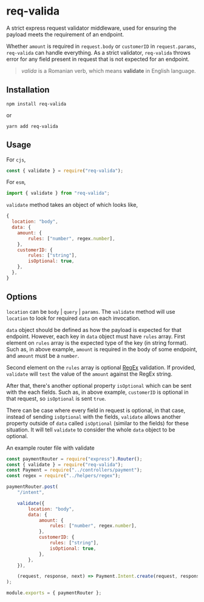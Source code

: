 # req-valida

A strict express request validator middleware, used for ensuring the payload meets the requirement of an endpoint.

Whether `amount` is required in `request.body` or `customerID` in `request.params`, `req-valida` can handle everything. As a strict validator, `req-valida` throws error for any field present in request that is not expected for an endpoint.

> _valida_ is a Romanian verb, which means **validate** in English language.

## Installation

```
npm install req-valida
```

or

```
yarn add req-valida
```

## Usage

For `cjs`,

```js
const { validate } = require("req-valida");
```

For `esm`,

```js
import { validate } from "req-valida";
```

`validate` method takes an object of which looks like,

```js
{
  location: "body",
  data: {
    amount: {
        rules: ["number", regex.number],
    },
    customerID: {
        rules: ["string"],
        isOptional: true,
    },
  },
}
```

## Options

`location` can be `body` | `query` | `params`. The `validate` method will use `location` to look for required `data` on each invocation.

`data` object should be defined as how the payload is expected for that endpoint. However, each key in `data` object must have `rules` array. First element on `rules` array is the expected type of the key (in string format). Such as, in above example, `amount` is required in the body of some endpoint, and `amount` must be a `number`.

Second element on the `rules` array is optional [RegEx](https://developer.mozilla.org/en-US/docs/Web/JavaScript/Guide/Regular_Expressions) validation. If provided, `validate` will `test` the value of the `amount` against the RegEx string.

After that, there's another optional property `isOptional` which can be sent with the each fields. Such as, in above example, `customerID` is optional in that request, so `isOptional` is sent `true`.

There can be case where every field in request is optional, in that case, instead of sending `isOptional` with the fields, `validate` allows another property outside of `data` called `isOptional` (similar to the fields) for these situation. It will tell `validate` to consider the whole `data` object to be optional.

An example router file with validate

```js
const paymentRouter = require("express").Router();
const { validate } = require("req-valida");
const Payment = require("../controllers/payment");
const regex = require("../helpers/regex");

paymentRouter.post(
    "/intent",

    validate({
        location: "body",
        data: {
            amount: {
                rules: ["number", regex.number],
            },
            customerID: {
                rules: ["string"],
                isOptional: true,
            },
        },
    }),

    (request, response, next) => Payment.Intent.create(request, response, next)
);

module.exports = { paymentRouter };
```
